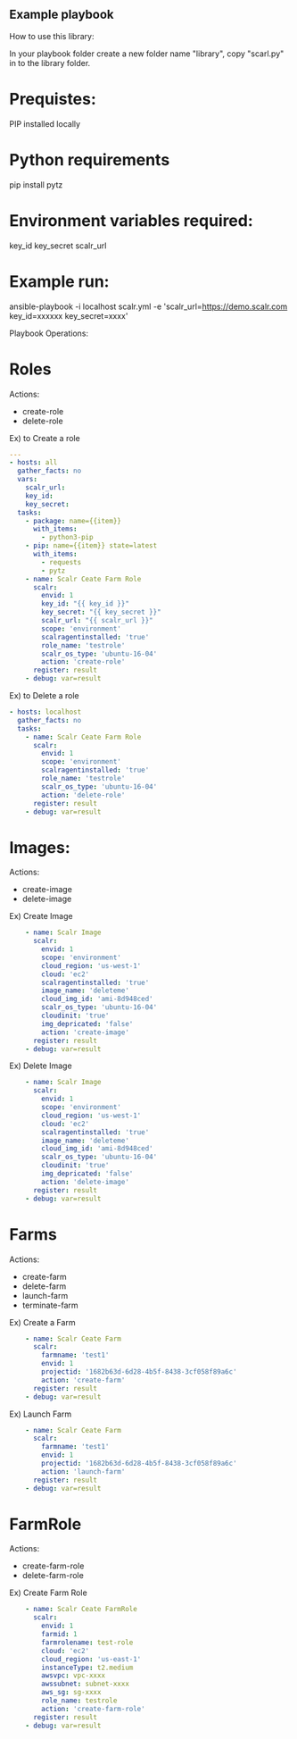 ## Example playbook

How to use this library:

In your playbook folder create a new folder name "library", copy "scarl.py" in to the library folder.

# Prequistes:
PIP installed locally

# Python requirements
pip install pytz

# Environment variables required:
key_id
key_secret
scalr_url

# Example run:
ansible-playbook -i localhost scalr.yml -e 'scalr_url=https://demo.scalr.com key_id=xxxxxx key_secret=xxxx'

Playbook Operations:

# Roles

Actions:
- create-role
- delete-role

Ex) to Create a role
```yaml
---
- hosts: all
  gather_facts: no
  vars:
    scalr_url:
    key_id:
    key_secret:
  tasks:
    - package: name={{item}}
      with_items:
        - python3-pip
    - pip: name={{item}} state=latest
      with_items:
        - requests
        - pytz
    - name: Scalr Ceate Farm Role
      scalr:
        envid: 1
        key_id: "{{ key_id }}"
        key_secret: "{{ key_secret }}"
        scalr_url: "{{ scalr_url }}"
        scope: 'environment'
        scalragentinstalled: 'true'
        role_name: 'testrole'
        scalr_os_type: 'ubuntu-16-04'
        action: 'create-role'
      register: result
    - debug: var=result
```
Ex) to Delete a role
```yaml
- hosts: localhost
  gather_facts: no
  tasks:
    - name: Scalr Ceate Farm Role
      scalr:
        envid: 1
        scope: 'environment'
        scalragentinstalled: 'true'
        role_name: 'testrole'
        scalr_os_type: 'ubuntu-16-04'
        action: 'delete-role'
      register: result
    - debug: var=result
```

# Images:

Actions:
- create-image
- delete-image

Ex) Create Image
```yaml
    - name: Scalr Image
      scalr:
        envid: 1
        scope: 'environment'
        cloud_region: 'us-west-1'
        cloud: 'ec2'
        scalragentinstalled: 'true'
        image_name: 'deleteme'
        cloud_img_id: 'ami-8d948ced'
        scalr_os_type: 'ubuntu-16-04'
        cloudinit: 'true'
        img_depricated: 'false'
        action: 'create-image'
      register: result
    - debug: var=result
```

Ex) Delete Image
```yaml
    - name: Scalr Image
      scalr:
        envid: 1
        scope: 'environment'
        cloud_region: 'us-west-1'
        cloud: 'ec2'
        scalragentinstalled: 'true'
        image_name: 'deleteme'
        cloud_img_id: 'ami-8d948ced'
        scalr_os_type: 'ubuntu-16-04'
        cloudinit: 'true'
        img_depricated: 'false'
        action: 'delete-image'
      register: result
    - debug: var=result

```

# Farms

Actions:
- create-farm
- delete-farm
- launch-farm
- terminate-farm

Ex) Create a Farm
```yaml
    - name: Scalr Ceate Farm
      scalr:
        farmname: 'test1'
        envid: 1
        projectid: '1682b63d-6d28-4b5f-8438-3cf058f89a6c'
        action: 'create-farm'
      register: result
    - debug: var=result

```

Ex) Launch Farm

```yaml
    - name: Scalr Ceate Farm
      scalr:
        farmname: 'test1'
        envid: 1
        projectid: '1682b63d-6d28-4b5f-8438-3cf058f89a6c'
        action: 'launch-farm'
      register: result
    - debug: var=result
```

# FarmRole

Actions:
- create-farm-role
- delete-farm-role

Ex) Create Farm Role

```yaml
    - name: Scalr Ceate FarmRole
      scalr:
        envid: 1
        farmid: 1
        farmrolename: test-role
        cloud: 'ec2'
        cloud_region: 'us-east-1'
        instanceType: t2.medium
        awsvpc: vpc-xxxx
        awssubnet: subnet-xxxx
        aws_sg: sg-xxxx
        role_name: testrole
        action: 'create-farm-role'
      register: result
    - debug: var=result
```
